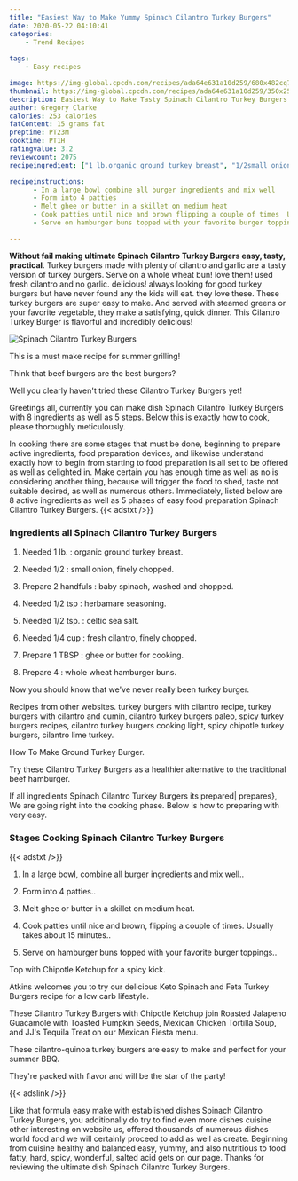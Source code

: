 ```yaml
---
title: "Easiest Way to Make Yummy Spinach Cilantro Turkey Burgers"
date: 2020-05-22 04:10:41
categories:
    - Trend Recipes
    
tags:
    - Easy recipes

image: https://img-global.cpcdn.com/recipes/ada64e631a10d259/680x482cq70/spinach-cilantro-turkey-burgers-recipe-main-photo.jpg
thumbnail: https://img-global.cpcdn.com/recipes/ada64e631a10d259/350x250cq70/spinach-cilantro-turkey-burgers-recipe-main-photo.jpg
description: Easiest Way to Make Tasty Spinach Cilantro Turkey Burgers with 8 ingredients and 5 stages of easy cooking.
author: Gregory Clarke
calories: 253 calories
fatContent: 15 grams fat
preptime: PT23M
cooktime: PT1H
ratingvalue: 3.2
reviewcount: 2075
recipeingredient: ["1 lb.organic ground turkey breast", "1/2small onion finely chopped", "2 handfulsbaby spinach washed and chopped", "1/2 tspherbamare seasoning", "1/2 tsp.celtic sea salt", "1/4 cupfresh cilantro finely chopped", "1 TBSPghee or butter for cooking", "4whole wheat hamburger buns"]

recipeinstructions: 
      - In a large bowl combine all burger ingredients and mix well 
      - Form into 4 patties 
      - Melt ghee or butter in a skillet on medium heat 
      - Cook patties until nice and brown flipping a couple of times  Usually takes about 15 minutes 
      - Serve on hamburger buns topped with your favorite burger toppings

---
```




**Without fail making ultimate Spinach Cilantro Turkey Burgers easy, tasty, practical**. Turkey burgers made with plenty of cilantro and garlic are a tasty version of turkey burgers. Serve on a whole wheat bun! love them! used fresh cilantro and no garlic. delicious! always looking for good turkey burgers but have never found any the kids will eat. they love these. These turkey burgers are super easy to make. And served with steamed greens or your favorite vegetable, they make a satisfying, quick dinner. This Cilantro Turkey Burger is flavorful and incredibly delicious!


![Spinach Cilantro Turkey Burgers](https://img-global.cpcdn.com/recipes/ada64e631a10d259/680x482cq70/spinach-cilantro-turkey-burgers-recipe-main-photo.jpg "Spinach Cilantro Turkey Burgers")



This is a must make recipe for summer grilling!

Think that beef burgers are the best burgers?

Well you clearly haven&#39;t tried these Cilantro Turkey Burgers yet!


Greetings all, currently you can make dish Spinach Cilantro Turkey Burgers with 8 ingredients as well as 5 steps. Below this is exactly how to cook, please thoroughly meticulously.

In cooking there are some stages that must be done, beginning to prepare active ingredients, food preparation devices, and likewise understand exactly how to begin from starting to food preparation is all set to be offered as well as delighted in. Make certain you has enough time as well as no is considering another thing, because will trigger the food to shed, taste not suitable desired, as well as numerous others. Immediately, listed below are 8 active ingredients as well as 5 phases of easy food preparation Spinach Cilantro Turkey Burgers.
{{< adstxt />}}

### Ingredients all Spinach Cilantro Turkey Burgers


1. Needed 1 lb. : organic ground turkey breast.

1. Needed 1/2 : small onion, finely chopped.

1. Prepare 2 handfuls : baby spinach, washed and chopped.

1. Needed 1/2 tsp : herbamare seasoning.

1. Needed 1/2 tsp. : celtic sea salt.

1. Needed 1/4 cup : fresh cilantro, finely chopped.

1. Prepare 1 TBSP : ghee or butter for cooking.

1. Prepare 4 : whole wheat hamburger buns.


Now you should know that we&#39;ve never really been turkey burger.

Recipes from other websites. turkey burgers with cilantro recipe, turkey burgers with cilantro and cumin, cilantro turkey burgers paleo, spicy turkey burgers recipes, cilantro turkey burgers cooking light, spicy chipotle turkey burgers, cilantro lime turkey.

How To Make Ground Turkey Burger.

Try these Cilantro Turkey Burgers as a healthier alternative to the traditional beef hamburger.


If all ingredients Spinach Cilantro Turkey Burgers its prepared| prepares}, We are going right into the cooking phase. Below is how to preparing with very easy.

### Stages Cooking Spinach Cilantro Turkey Burgers

{{< adstxt />}}


1. In a large bowl, combine all burger ingredients and mix well..



1. Form into 4 patties..



1. Melt ghee or butter in a skillet on medium heat.



1. Cook patties until nice and brown, flipping a couple of times.  Usually takes about 15 minutes..



1. Serve on hamburger buns topped with your favorite burger toppings..




Top with Chipotle Ketchup for a spicy kick.

Atkins welcomes you to try our delicious Keto Spinach and Feta Turkey Burgers recipe for a low carb lifestyle.

These Cilantro Turkey Burgers with Chipotle Ketchup join Roasted Jalapeno Guacamole with Toasted Pumpkin Seeds, Mexican Chicken Tortilla Soup, and JJ&#39;s Tequila Treat on our Mexican Fiesta menu.

These cilantro-quinoa turkey burgers are easy to make and perfect for your summer BBQ.

They&#39;re packed with flavor and will be the star of the party!


{{< adslink />}}

Like that formula easy make with established dishes Spinach Cilantro Turkey Burgers, you additionally do try to find even more dishes cuisine other interesting on website us, offered thousands of numerous dishes world food and we will certainly proceed to add as well as create. Beginning from cuisine healthy and balanced easy, yummy, and also nutritious to food fatty, hard, spicy, wonderful, salted acid gets on our page. Thanks for reviewing the ultimate dish Spinach Cilantro Turkey Burgers.
